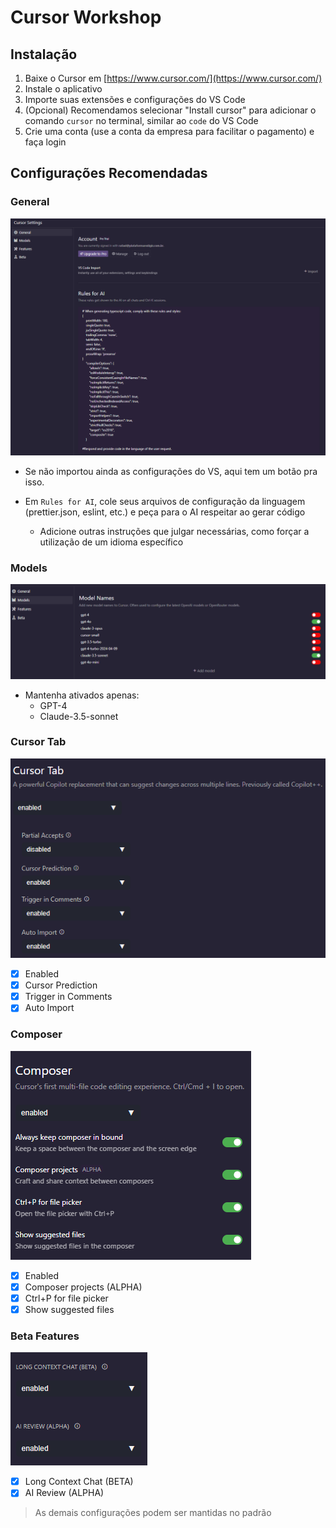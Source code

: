 # Cursor Workshop

## Instalação

1. Baixe o Cursor em [https://www.cursor.com/](https://www.cursor.com/)
2. Instale o aplicativo
3. Importe suas extensões e configurações do VS Code
4. (Opcional) Recomendamos selecionar "Install cursor" para adicionar o comando `cursor` no terminal, similar ao `code` do VS Code
5. Crie uma conta (use a conta da empresa para facilitar o pagamento) e faça login

## Configurações Recomendadas

### General

![General Settings](./Imagens/Settings_General.png)

- Se não importou ainda as configurações do VS, aqui tem um botão pra isso.

- Em `Rules for AI`, cole seus arquivos de configuração da linguagem (prettier.json, eslint, etc.) e peça para o AI respeitar ao gerar código
  - Adicione outras instruções que julgar necessárias, como forçar a utilização de um idioma específico

### Models

![Models Settings](./Imagens/Settings_Model.png)

- Mantenha ativados apenas:
  - GPT-4
  - Claude-3.5-sonnet

### Cursor Tab

![Cursor Tab Settings](./Imagens/Settings_CursorTab.png)

- [x] Enabled
- [x] Cursor Prediction
- [x] Trigger in Comments
- [x] Auto Import

### Composer

![Composer Settings](./Imagens/Settings_Composer.png)

- [x] Enabled
- [x] Composer projects (ALPHA)
- [x] Ctrl+P for file picker
- [x] Show suggested files

### Beta Features

![Beta Features](./Imagens/Settings_Beta.png)

- [x] Long Context Chat (BETA)
- [x] AI Review (ALPHA)

> As demais configurações podem ser mantidas no padrão
